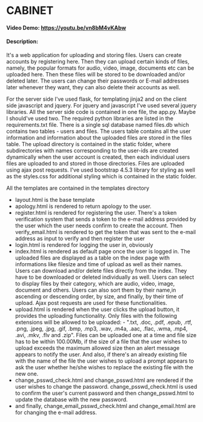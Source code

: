 # CABINET
#### Video Demo: <https://youtu.be/vn8bM4vKAbw>
#### Description:

It's a web application for uploading and storing files. Users can create accounts by registering here. Then they can upload certain kinds of files, namely, the popular formats for audio, video, image, documents etc can be uploaded here. Then these files will be stored to be downloaded and/or deleted later. The users can change their passwords or E-mail addresses later whenever they want, they can also delete their accounts as well.

For the server side I've used flask, for templating jinja2 and on the client side javascript and jquery. For jquery and javascript I've used several jquery libraries. All the server side code is contained in one file, the app.py. Maybe I should've used two. The required python libraries are listed in the requirements.txt file. There is a single sql database named files.db which contains two tables - users and files. The users table contains all the user information and information about the uploaded files are stored in the files table. The upload directory is contained in the static folder, where subdirectories with names corresponding to the user-ids are created dynamically when the user account is created, then each individual users files are uploaded to and stored in those directories. Files are uploaded using ajax post requests. I've used bootstrap 4.5.3 library for styling as well as the styles.css for additional styling which is contained in the static folder.




 All the templates are contained in the templates directory
 - layout.html is the base template
 - apology.html is rendered to return apology to the user.
 - register.html is rendered for registering the user. There's a token verification system that sends a token to the e-mail address provided by the user which the user needs confirm to create the account. Then verify_email.html is rendered to get the token that was sent to the e-mail address as input to verify and then register the user
 - login.html is rendered for logging the user in, obviously
 - index.html is rendered as default page once the user is logged in. The uploaded files are displayed as a table on the index page with informations like filesize and time of upload as well as their names. Users can download and/or delete files directly from the index. They have to be downloaded or deleted individually as well. Users can select to display files by their category, which are audio, video, image, document and others. Users can also sort them by their name,in ascending or descending order, by size, and finally, by their time of upload. Ajax post requests are used for these functionalities.
- upload.html is rendered when the user clicks the upload button, it provides the uploading functionality. Only files with the following extensions will be allowed to be uploaded: - ".txt, .doc, .pdf, .epub, .rtf, .png, .jpeg, .jpg, .gif, .bmp, .mp3, .wav, .m4a, .aac, .flac, .wma, .mp4, .avi, .mkv, .flv and .zip". Files can be uploaded one at a time and file size has to be within 100.00Mb, if the size of a file that the user wishes to upload exceeds the maximum allowed size then an alert message appears to notify the user. And also, if there's an already existing file with the name of the file the user wishes to upload a prompt appears to ask the user whether he/she wishes to replace the existing file with the new one.
- change_psswd_check.html and change_psswd.html are rendered if the user wishes to change the password. change_psswd_check.html is used to confirm the user's current password and then change_psswd.html to update the database with the new password.
- and finally, change_email_psswd_check.html and change_email.html are for changing the e-mail address.
